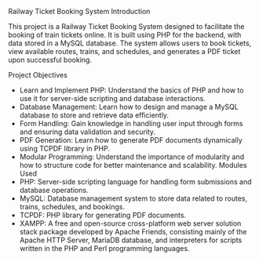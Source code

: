 Railway Ticket Booking System
Introduction

This project is a Railway Ticket Booking System designed to facilitate the booking of train tickets online. It is built using PHP for the backend, with data stored in a MySQL database. The system allows users to book tickets, view available routes, trains, and schedules, and generates a PDF ticket upon successful booking.

Project Objectives
* Learn and Implement PHP: Understand the basics of PHP and how to use it for server-side scripting and database interactions.
* Database Management: Learn how to design and manage a MySQL database to store and retrieve data efficiently.
* Form Handling: Gain knowledge in handling user input through forms and ensuring data validation and security.
* PDF Generation: Learn how to generate PDF documents dynamically using TCPDF library in PHP.
* Modular Programming: Understand the importance of modularity and how to structure code for better maintenance and scalability.
Modules Used
* PHP: Server-side scripting language for handling form submissions and database operations.
* MySQL: Database management system to store data related to routes, trains, schedules, and bookings.
* TCPDF: PHP library for generating PDF documents.
* XAMPP: A free and open-source cross-platform web server solution stack package developed by Apache Friends, consisting mainly of the Apache HTTP Server, MariaDB database, and interpreters for scripts written in the PHP and Perl programming languages.
